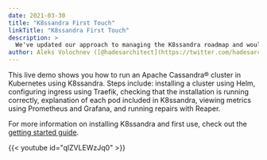 ```yaml
---
date: 2021-03-30
title: "K8ssandra First Touch"
linkTitle: "K8ssandra First Touch"
description: >
  We've updated our approach to managing the K8ssandra roadmap and would love to get your input.
author: Aleks Volochnev ([@hadesarchitect](https://twitter.com/hadesarchitect))
---
```


This live demo shows you how to run an Apache Cassandra® cluster in Kubernetes using K8ssandra. Steps include: installing a cluster using Helm, configuring ingress using Traefik, checking that the installation is running correctly, explanation of each pod included in K8ssandra, viewing metrics using Prometheus and Grafana, and running repairs with Reaper. 

For more information on installing K8ssandra and first use, check out the [getting started guide](/docs/getting-started/).

{{< youtube id="qlZVLEWzJq0" >}}




